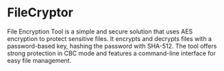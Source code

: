 # FileCryptor
File Encryption Tool is a simple and secure solution that uses AES encryption to protect sensitive files. It encrypts and decrypts files with a password-based key, hashing the password with SHA-512. The tool offers strong protection in CBC mode and features a command-line interface for easy file management.

